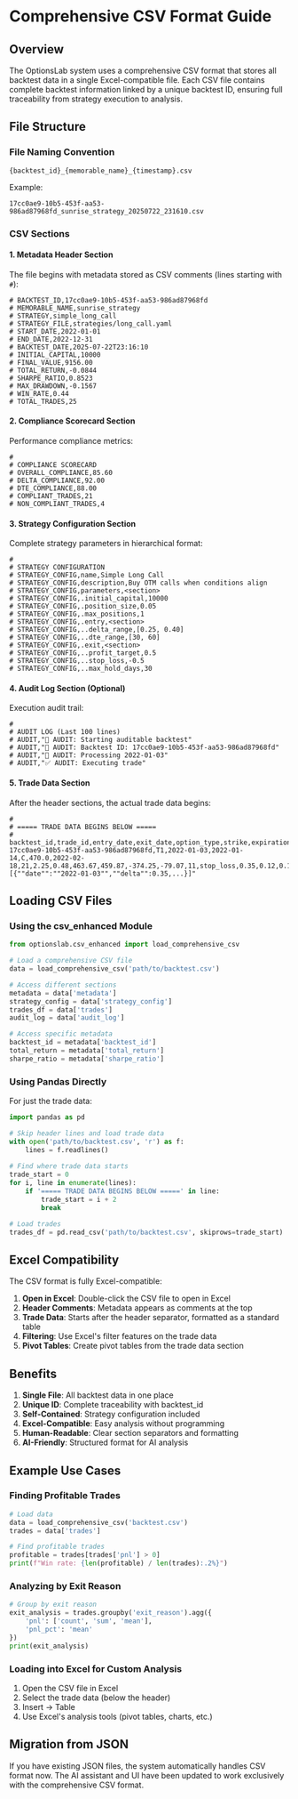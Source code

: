 # Comprehensive CSV Format Guide

## Overview

The OptionsLab system uses a comprehensive CSV format that stores all backtest data in a single Excel-compatible file. Each CSV file contains complete backtest information linked by a unique backtest ID, ensuring full traceability from strategy execution to analysis.

## File Structure

### File Naming Convention
```
{backtest_id}_{memorable_name}_{timestamp}.csv
```

Example:
```
17cc0ae9-10b5-453f-aa53-986ad87968fd_sunrise_strategy_20250722_231610.csv
```

### CSV Sections

#### 1. Metadata Header Section
The file begins with metadata stored as CSV comments (lines starting with `#`):

```csv
# BACKTEST_ID,17cc0ae9-10b5-453f-aa53-986ad87968fd
# MEMORABLE_NAME,sunrise_strategy
# STRATEGY,simple_long_call
# STRATEGY_FILE,strategies/long_call.yaml
# START_DATE,2022-01-01
# END_DATE,2022-12-31
# BACKTEST_DATE,2025-07-22T23:16:10
# INITIAL_CAPITAL,10000
# FINAL_VALUE,9156.00
# TOTAL_RETURN,-0.0844
# SHARPE_RATIO,0.8523
# MAX_DRAWDOWN,-0.1567
# WIN_RATE,0.44
# TOTAL_TRADES,25
```

#### 2. Compliance Scorecard Section
Performance compliance metrics:

```csv
# 
# COMPLIANCE SCORECARD
# OVERALL_COMPLIANCE,85.60
# DELTA_COMPLIANCE,92.00
# DTE_COMPLIANCE,88.00
# COMPLIANT_TRADES,21
# NON_COMPLIANT_TRADES,4
```

#### 3. Strategy Configuration Section
Complete strategy parameters in hierarchical format:

```csv
# 
# STRATEGY CONFIGURATION
# STRATEGY_CONFIG,name,Simple Long Call
# STRATEGY_CONFIG,description,Buy OTM calls when conditions align
# STRATEGY_CONFIG,parameters,<section>
# STRATEGY_CONFIG,.initial_capital,10000
# STRATEGY_CONFIG,.position_size,0.05
# STRATEGY_CONFIG,.max_positions,1
# STRATEGY_CONFIG,.entry,<section>
# STRATEGY_CONFIG,..delta_range,[0.25, 0.40]
# STRATEGY_CONFIG,..dte_range,[30, 60]
# STRATEGY_CONFIG,.exit,<section>
# STRATEGY_CONFIG,..profit_target,0.5
# STRATEGY_CONFIG,..stop_loss,-0.5
# STRATEGY_CONFIG,..max_hold_days,30
```

#### 4. Audit Log Section (Optional)
Execution audit trail:

```csv
# 
# AUDIT LOG (Last 100 lines)
# AUDIT,"🚀 AUDIT: Starting auditable backtest"
# AUDIT,"🔑 AUDIT: Backtest ID: 17cc0ae9-10b5-453f-aa53-986ad87968fd"
# AUDIT,"📅 AUDIT: Processing 2022-01-03"
# AUDIT,"✅ AUDIT: Executing trade"
```

#### 5. Trade Data Section
After the header sections, the actual trade data begins:

```csv
# 
# ===== TRADE DATA BEGINS BELOW =====
# 
backtest_id,trade_id,entry_date,exit_date,option_type,strike,expiration,contracts,entry_price,exit_price,entry_underlying,exit_underlying,pnl,pnl_pct,days_held,exit_reason,entry_delta,exit_delta,entry_iv,exit_iv,compliance_score,greeks_history
17cc0ae9-10b5-453f-aa53-986ad87968fd,T1,2022-01-03,2022-01-14,C,470.0,2022-02-18,21,2.25,0.48,463.67,459.87,-374.25,-79.07,11,stop_loss,0.35,0.12,0.1823,0.2156,85.0,"[{""date"":""2022-01-03"",""delta"":0.35,...}]"
```

## Loading CSV Files

### Using the csv_enhanced Module

```python
from optionslab.csv_enhanced import load_comprehensive_csv

# Load a comprehensive CSV file
data = load_comprehensive_csv('path/to/backtest.csv')

# Access different sections
metadata = data['metadata']
strategy_config = data['strategy_config']
trades_df = data['trades']
audit_log = data['audit_log']

# Access specific metadata
backtest_id = metadata['backtest_id']
total_return = metadata['total_return']
sharpe_ratio = metadata['sharpe_ratio']
```

### Using Pandas Directly

For just the trade data:

```python
import pandas as pd

# Skip header lines and load trade data
with open('path/to/backtest.csv', 'r') as f:
    lines = f.readlines()
    
# Find where trade data starts
trade_start = 0
for i, line in enumerate(lines):
    if '===== TRADE DATA BEGINS BELOW =====' in line:
        trade_start = i + 2
        break

# Load trades
trades_df = pd.read_csv('path/to/backtest.csv', skiprows=trade_start)
```

## Excel Compatibility

The CSV format is fully Excel-compatible:

1. **Open in Excel**: Double-click the CSV file to open in Excel
2. **Header Comments**: Metadata appears as comments at the top
3. **Trade Data**: Starts after the header separator, formatted as a standard table
4. **Filtering**: Use Excel's filter features on the trade data
5. **Pivot Tables**: Create pivot tables from the trade data section

## Benefits

1. **Single File**: All backtest data in one place
2. **Unique ID**: Complete traceability with backtest_id
3. **Self-Contained**: Strategy configuration included
4. **Excel-Compatible**: Easy analysis without programming
5. **Human-Readable**: Clear section separators and formatting
6. **AI-Friendly**: Structured format for AI analysis

## Example Use Cases

### Finding Profitable Trades
```python
# Load data
data = load_comprehensive_csv('backtest.csv')
trades = data['trades']

# Find profitable trades
profitable = trades[trades['pnl'] > 0]
print(f"Win rate: {len(profitable) / len(trades):.2%}")
```

### Analyzing by Exit Reason
```python
# Group by exit reason
exit_analysis = trades.groupby('exit_reason').agg({
    'pnl': ['count', 'sum', 'mean'],
    'pnl_pct': 'mean'
})
print(exit_analysis)
```

### Loading into Excel for Custom Analysis
1. Open the CSV file in Excel
2. Select the trade data (below the header)
3. Insert → Table
4. Use Excel's analysis tools (pivot tables, charts, etc.)

## Migration from JSON

If you have existing JSON files, the system automatically handles CSV format now. The AI assistant and UI have been updated to work exclusively with the comprehensive CSV format.